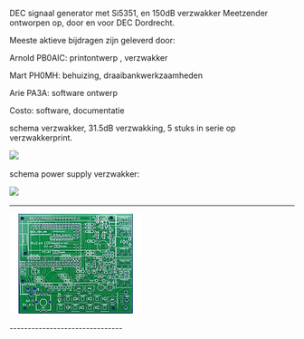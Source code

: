 DEC signaal generator met Si5351, en 150dB verzwakker
Meetzender ontworpen op, door en voor DEC Dordrecht.

Meeste aktieve bijdragen zijn geleverd door:

Arnold PB0AIC:  printontwerp , verzwakker

Mart PH0MH: behuizing, draaibankwerkzaamheden

Arie PA3A: software ontwerp

Costo: software, documentatie

schema verzwakker, 31.5dB verzwakking, 5 stuks in serie op verzwakkerprint.
<p><img src="https://github.com/costonisp/Meetzender/blob/master/images/AttenuatorTN.jpg"></a></p>
schema power supply verzwakker:
<p><img src="https://github.com/costonisp/Meetzender/blob/master/images/AttenuatorPowerTN.jpg"></a></p> 

---------------------
<p><a target="_blank" rel="noopener noreferrer" href="https://github.com/costonisp/CW-keyer-K3NG-K5BCQ/blob/master/images/pcb_layout.jpg"><img src="https://github.com/costonisp/CW-keyer-K3NG-K5BCQ/blob/master/images/pcb-thumbnail.jpeg" alt="K5BCQ - PCB" style="max-width:100%;"></a></p>   
<p></p> 
-------------------------------
